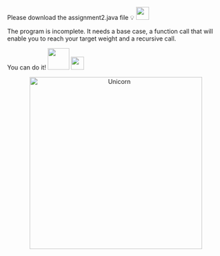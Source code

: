 Please download the assignment2.java file 💡 <img src="https://cultofthepartyparrot.com/parrots/hd/laptop_parrot.gif" width="30" height="30"/>

The program is incomplete. It needs a base case, a function call that will enable you to reach your target weight and a recursive call. 

You can do it! <img src="https://media.giphy.com/media/VgCDAzcKvsR6OM0uWg/giphy.gif" width="50" /> <img src="https://cultofthepartyparrot.com/parrots/dabparrot.gif" width="30" height="30"/>

<p align="center">
  <img height="400" alt="Unicorn" src="https://media.giphy.com/media/3ohs4BSacFKI7A717y/giphy.gif" />
</p>
